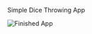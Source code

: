 Simple Dice Throwing App

![Finished App](https://github.com/londonappbrewery/Images/blob/master/dicee-demo.gif)

